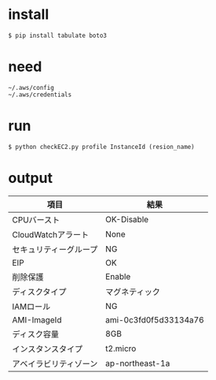 # install

```
$ pip install tabulate boto3
```

# need

```
~/.aws/config
~/.aws/credentials
```

# run

```
$ python checkEC2.py profile InstanceId (resion_name)
```

# output

| 項目                   | 結果                  |
|------------------------|-----------------------|
| CPUバースト            | OK-Disable            |
| CloudWatchアラート     |  None                 |
| セキュリティーグループ |  NG                   |
| EIP                    | OK                    |
| 削除保護               | Enable                |
| ディスクタイプ         | マグネティック        |
| IAMロール              |  NG                   |
| AMI-ImageId            | ami-0c3fd0f5d33134a76 |
| ディスク容量           | 8GB                   |
| インスタンスタイプ     | t2.micro              |
| アベイラビリティゾーン | ap-northeast-1a       |
